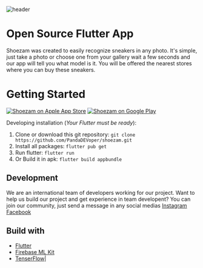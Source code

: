 ![header](file://C:\flutter\shoezam\github\header.jpg)

# Open Source Flutter App

Shoezam was created to easily recognize sneakers in any photo. It&#39;s simple, just take a photo or choose one from your gallery wait a few seconds and our app will tell you what model is it. You will be offered the nearest stores where you can buy these sneakers.

# Getting Started

[![Shoezam on Apple App Store](https://user-images.githubusercontent.com/551004/29770691-a2082ff4-8bc6-11e7-89a6-964cd405ea8e.png)](https://github.com/PandaDEVoper/shoezam) [![Shoezam on Google Play](https://user-images.githubusercontent.com/551004/29770692-a20975c6-8bc6-11e7-8ab0-1cde275496e0.png)](https://github.com/PandaDEVoper/shoezam/) 

Developing installation (_Your Flutter must be ready_):

1. Clone or download this git repository:
  `git clone https://github.com/PandaDEVoper/shoezam.git`
2. Install all packages:
  `flutter pub get`
3. Run flutter:
  `flutter run`
4. Or Build it in apk:
  `flutter build appbundle`

## Development
We are an international team of developers working for our project. Want to help us build our project and get experience in team developent? You can join our community, just send a message in any social medias [Instagram](https://www.instagram.com/shoezamapp/) [Facebook](https://www.facebook.com/yaroslav.zotov.355)

## Build with
* [Flutter](flutter.dev)
* [Firebase ML Kit](firebase.google.com/)
* [TenserFlow](https://www.tensorflow.org/)|

